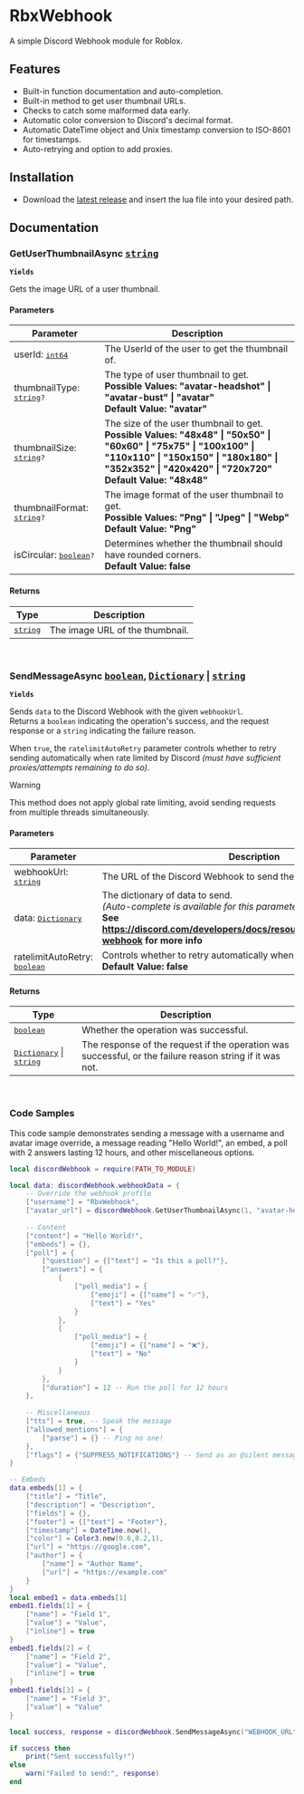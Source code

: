 # RbxWebhook
A simple Discord Webhook module for Roblox.

## Features
- Built-in function documentation and auto-completion.
- Built-in method to get user thumbnail URLs.
- Checks to catch some malformed data early.
- Automatic color conversion to Discord's decimal format.
- Automatic DateTime object and Unix timestamp conversion to ISO-8601 for timestamps.
- Auto-retrying and option to add proxies.

## Installation
- Download the [latest release](../../releases/latest) and insert the lua file into your desired path.

## Documentation
### GetUserThumbnailAsync <samp>[string][string]</samp>
**`Yields`**

Gets the image URL of a user thumbnail.

#### Parameters
| Parameter | Description |
| - | - |
| userId: <samp>[int64][int64]</samp> | The UserId of the user to get the thumbnail of. |
| thumbnailType: <samp>[string][string]?</samp> | The type of user thumbnail to get.<br>**Possible Values: "avatar-headshot" \| "avatar-bust" \| "avatar"**<br>**Default Value: "avatar"** |
| thumbnailSize: <samp>[string][string]?</samp> | The size of the user thumbnail to get.<br>**Possible Values: "48x48" \| "50x50" \| "60x60" \| "75x75" \| "100x100" \| "110x110" \| "150x150" \| "180x180" \| "352x352" \| "420x420" \| "720x720"**<br>**Default Value: "48x48"** |
| thumbnailFormat: <samp>[string][string]?</samp> | The image format of the user thumbnail to get.<br>**Possible Values: "Png" \| "Jpeg" \| "Webp"**<br>**Default Value: "Png"** |
| isCircular: <samp>[boolean][bool]?</samp> | Determines whether the thumbnail should have rounded corners.<br>**Default Value: false** |<br>

#### Returns
| Type | Description |
| - | - |
| <samp>[string][string]</samp> | The image URL of the thumbnail. |

<br>

### SendMessageAsync <samp>[boolean][bool]</samp>, <samp>[Dictionary][dict]</samp> \| <samp>[string][string]</samp>
**`Yields`**

Sends `data` to the Discord Webhook with the given `webhookUrl`.<br>
Returns a `boolean` indicating the operation's success, and the request response or a `string` indicating the failure reason.

When `true`, the `ratelimitAutoRetry` parameter controls whether to retry sending automatically when rate limited by Discord *(must have sufficient proxies/attempts remaining to do so)*.

> [!WARNING]
This method does not apply global rate limiting, avoid sending requests from multiple threads simultaneously.

#### Parameters
| Parameter | Description |
| - | - |
| webhookUrl: <samp>[string][string]</samp> | The URL of the Discord Webhook to send the message to. |
| data: <samp>[Dictionary][dict]</samp> | The dictionary of data to send.<br>*(Auto-complete is available for this parameter)*<br>**See https://discord.com/developers/docs/resources/webhook#execute-webhook for more info** |
| ratelimitAutoRetry: <samp>[boolean][bool]</samp> | Controls whether to retry automatically when rate limited by Discord.<br>**Default Value: false** |

#### Returns
| Type | Description |
| - | - |
| <samp>[boolean][bool]</samp> | Whether the operation was successful. |
| <samp>[Dictionary][dict]</samp> \| <samp>[string][string] | The response of the request if the operation was successful, or the failure reason string if it was not. |

<br>

### Code Samples
This code sample demonstrates sending a message with a username and avatar image override, a message reading "Hello World!", an embed, a poll with 2 answers lasting 12 hours, and other miscellaneous options.
```lua
local discordWebhook = require(PATH_TO_MODULE)

local data: discordWebhook.webhookData = {
	-- Override the webhook profile
	["username"] = "RbxWebhook",
	["avatar_url"] = discordWebhook.GetUserThumbnailAsync(1, "avatar-headshot", "100x100"),
	
	-- Content
	["content"] = "Hello World!",
	["embeds"] = {},
	["poll"] = {
		["question"] = {["text"] = "Is this a poll?"},
		["answers"] = {
			{
				["poll_media"] = {
					["emoji"] = {["name"] = "✅"},
					["text"] = "Yes"
				}
			},
			{
				["poll_media"] = {
					["emoji"] = {["name"] = "❌"},
					["text"] = "No"
				}
			}
		},
		["duration"] = 12 -- Run the poll for 12 hours
	},
	
	-- Miscellaneous
	["tts"] = true, -- Speak the message
	["allowed_mentions"] = {
		["parse"] = {} -- Ping no one!
	},
	["flags"] = {"SUPPRESS_NOTIFICATIONS"} -- Send as an @silent message
}

-- Embeds
data.embeds[1] = {
	["title"] = "Title",
	["description"] = "Description",
	["fields"] = {},
	["footer"] = {["text"] = "Footer"},
	["timestamp"] = DateTime.now(),
	["color"] = Color3.new(0.6,0.2,1),
	["url"] = "https://google.com",
	["author"] = {
		["name"] = "Author Name",
		["url"] = "https://example.com"
	}
}
local embed1 = data.embeds[1]
embed1.fields[1] = {
	["name"] = "Field 1",
	["value"] = "Value",
	["inline"] = true
}
embed1.fields[2] = {
	["name"] = "Field 2",
	["value"] = "Value",
	["inline"] = true
}
embed1.fields[3] = {
	["name"] = "Field 3",
	["value"] = "Value"
}

local success, response = discordWebhook.SendMessageAsync("WEBHOOK_URL", data, true)

if success then
	print("Sent successfully!")
else
	warn("Failed to send:", response)
end
```

[int64]: https://create.roblox.com/docs/luau/numbers#int64
[string]: https://create.roblox.com/docs/luau/strings
[bool]: https://create.roblox.com/docs/luau/booleans
[dict]: https://create.roblox.com/docs/luau/tables#dictionaries
